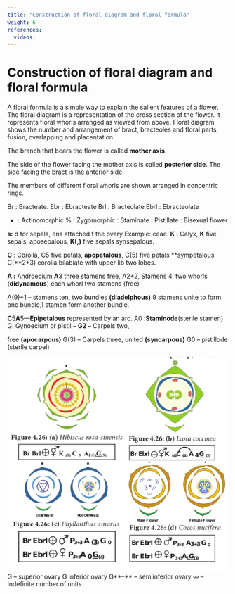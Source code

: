 ```yaml
---
title: "Construction of floral diagram and floral formula"
weight: 6
references:
  videos:
---
```


# Construction of floral diagram and floral formula

A floral formula is a simple way to explain the salient features of a flower. The floral diagram is a representation of the cross section of the flower. It represents floral whorls arranged as viewed from above. Floral diagram shows the number and arrangement of bract, bracteoles and floral parts, fusion, overlapping and placentation.

The branch that bears the flower is called **mother axis**.

The side of the flower facing the mother axis is called **posterior side**. The side facing the bract is the anterior side.

The members of different floral whorls are shown arranged in concentric rings.

Br : Bracteate.
Ebr : Ebracteate
Brl : Bracteolate
Ebrl : Ebracteolate

- : Actinomorphic
  % : Zygomorphic
  : Staminate
  : Pistillate
  : Bisexual flower

**s:** d for sepals, ens attached f the ovary Example: ceae.
**K :** Calyx, **K** five sepals, aposepalous, **K(,)** five sepals synsepalous.

**C** : Corolla, C5 five petals, **apopetalous**, C(5) five petals **sympetalous C(**2+3) corolla bilabiate with upper lib two lobes.

**A :** Androecium **A**3 three stamens free, A2+2, Stamens 4, two whorls (**didynamous**) each whorl two stamens (free)

A(9)+1 – stamens ten, two bundles **(diadelphous)** 9 stamens unite to form one bundle,1 stamen form another bundle.

**C**5**A**5—**Epipetalous** represented by an arc. A0 :**Staminode**(sterile stamen) G. Gynoecium or pistil – **G2** – Carpels two,

free **(apocarpous)**
 G(3) – Carpels three, united **(syncarpous)**
  G0 – pistillode (sterile carpel)


![Alt text](4.31.png)
G – superior ovary
 G inferior ovary
  G**–** – semiinferior ovary
   ∞ – Indefinite number of units